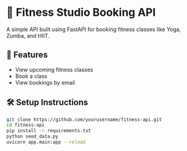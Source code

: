 # 🧘 Fitness Studio Booking API

A simple API built using FastAPI for booking fitness classes like Yoga, Zumba, and HIIT.

## 🚀 Features

- View upcoming fitness classes
- Book a class
- View bookings by email

## 🛠 Setup Instructions

```bash
git clone https://github.com/yourusername/fitness-api.git
cd fitness-api
pip install -r requirements.txt
python seed_data.py
uvicorn app.main:app --reload
